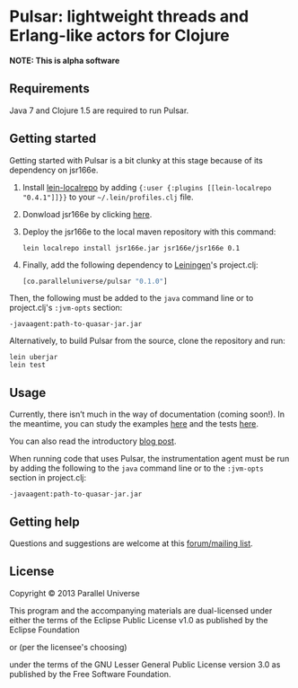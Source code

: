 # Pulsar: lightweight threads and Erlang-like actors for Clojure

**NOTE: This is alpha software**

## Requirements

Java 7 and Clojure 1.5 are required to run Pulsar.

## Getting started

Getting started with Pulsar is a bit clunky at this stage because of its dependency on jsr166e.

1. Install [lein-localrepo](https://github.com/kumarshantanu/lein-localrepo) by adding
    `{:user {:plugins [[lein-localrepo "0.4.1"]]}}` to your `~/.lein/profiles.clj` file.
2. Donwload jsr166e by clicking [here](http://gee.cs.oswego.edu/dl/jsr166/dist/jsr166e.jar).
3. Deploy the jsr166e to the local maven repository with this command:
    ```
    lein localrepo install jsr166e.jar jsr166e/jsr166e 0.1
    ```
4. Finally, add the following dependency to [Leiningen](http://github.com/technomancy/leiningen/)'s project.clj:

    ```clojure
    [co.paralleluniverse/pulsar "0.1.0"]
    ```

Then, the following must be added to the `java` command line or to project.clj's `:jvm-opts`
section:

```
-javaagent:path-to-quasar-jar.jar
```

Alternatively, to build Pulsar from the source, clone the repository and run:

```
lein uberjar
lein test
```

## Usage

Currently, there isn’t much in the way of documentation (coming soon!).
In the meantime, you can study the examples [here](https://github.com/puniverse/pulsar/tree/master/src/test/clojure/co/paralleluniverse/pulsar_test/examples)
and the tests [here](https://github.com/puniverse/pulsar/blob/master/src/test/clojure/co/paralleluniverse/pulsar_test.clj).

You can also read the introductory [blog post](http://blog.paralleluniverse.co).

When running code that uses Pulsar, the instrumentation agent must be run by adding the following
to the `java` command line
or to the `:jvm-opts` section in project.clj:

```
-javaagent:path-to-quasar-jar.jar
```

## Getting help

Questions and suggestions are welcome at this [forum/mailing list](https://groups.google.com/forum/?fromgroups#!forum/quasar-pulsar-user).

## License

Copyright © 2013 Parallel Universe

This program and the accompanying materials are dual-licensed under
either the terms of the Eclipse Public License v1.0 as published by
the Eclipse Foundation

  or (per the licensee's choosing)

under the terms of the GNU Lesser General Public License version 3.0
as published by the Free Software Foundation.
